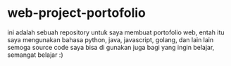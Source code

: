 # web-project-portofolio
ini adalah sebuah repository untuk saya membuat portofolio web, entah itu saya mengunakan bahasa python, java, javascript, golang, dan lain lain semoga source code saya bisa di gunakan juga bagi yang ingin belajar, semangat belajar :)
